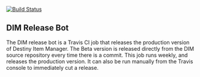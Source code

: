 [![Build Status](https://travis-ci.com/DestinyItemManager/dim-release-bot.svg?branch=master)](https://travis-ci.com/DestinyItemManager/dim-release-bot)

## DIM Release Bot

The DIM release bot is a Travis CI job that releases the production version of Destiny Item Manager. The Beta version is released directly from the DIM source repository every time there is a commit. This job runs weekly, and releases the production version. It can also be run manually from the Travis console to immediately cut a release.
